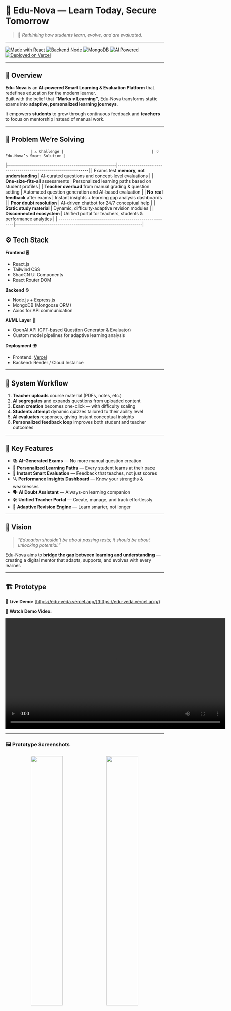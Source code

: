 # 🌟 Edu-Nova — Learn Today, Secure Tomorrow

> 🚀 *Rethinking how students learn, evolve, and are evaluated.*

---

[![Made with React](https://img.shields.io/badge/Frontend-React.js-blue?logo=react)](https://react.dev/)
[![Backend Node](https://img.shields.io/badge/Backend-Node.js-green?logo=node.js)](https://nodejs.org/)
[![MongoDB](https://img.shields.io/badge/Database-MongoDB-brightgreen?logo=mongodb)](https://www.mongodb.com/)
[![AI Powered](https://img.shields.io/badge/AI-OpenAI%20API-orange?logo=openai)](https://openai.com/)
[![Deployed on Vercel](https://img.shields.io/badge/Deployed-Vercel-black?logo=vercel)](https://edu-veda.vercel.app/)

---

## 🧭 Overview

**Edu-Nova** is an **AI-powered Smart Learning & Evaluation Platform** that redefines education for the modern learner.  
Built with the belief that **“Marks ≠ Learning”**, Edu-Nova transforms static exams into **adaptive, personalized learning journeys**.

It empowers **students** to grow through continuous feedback and **teachers** to focus on mentorship instead of manual work.

---

## 🎯 Problem We’re Solving

               | ⚠️ Challenge |                                       | 💡 Edu-Nova’s Smart Solution |
|------------------------------------------------------|---------------------------------------------------------------|
| Exams test **memory, not understanding**             | AI-curated questions and concept-level evaluations            |
| **One-size-fits-all** assessments                    | Personalized learning paths based on student profiles         |
| **Teacher overload** from manual grading & question setting | Automated question generation and AI-based evaluation  |
| **No real feedback** after exams                     | Instant insights + learning gap analysis dashboards           |
| **Poor doubt resolution**                            | AI-driven chatbot for 24/7 conceptual help                    |
| **Static study material**                            | Dynamic, difficulty-adaptive revision modules                 |
| **Disconnected ecosystem**                           | Unified portal for teachers, students & performance analytics |
|
-------------------------------------------------------|---------------------------------------------------------------|

## ⚙️ Tech Stack

**Frontend** 🖥️  
- React.js  
- Tailwind CSS  
- ShadCN UI Components  
- React Router DOM  

**Backend** ⚙️  
- Node.js + Express.js  
- MongoDB (Mongoose ORM)  
- Axios for API communication  

**AI/ML Layer** 🤖  
- OpenAI API (GPT-based Question Generator & Evaluator)  
- Custom model pipelines for adaptive learning analysis  

**Deployment** 🌍  
- Frontend: [Vercel](https://edu-veda.vercel.app/)  
- Backend: Render / Cloud Instance  

---

## 🧩 System Workflow

1. **Teacher uploads** course material (PDFs, notes, etc.)  
2. **AI segregates** and expands questions from uploaded content  
3. **Exam creation** becomes one-click — with difficulty scaling  
4. **Students attempt** dynamic quizzes tailored to their ability level  
5. **AI evaluates** responses, giving instant conceptual insights  
6. **Personalized feedback loop** improves both student and teacher outcomes  

---

## 🧠 Key Features

- 📚 **AI-Generated Exams** — No more manual question creation  
- 🎯 **Personalized Learning Paths** — Every student learns at their pace  
- 🧾 **Instant Smart Evaluation** — Feedback that teaches, not just scores  
- 🔍 **Performance Insights Dashboard** — Know your strengths & weaknesses  
- 🗣️ **AI Doubt Assistant** — Always-on learning companion  
- 🛠️ **Unified Teacher Portal** — Create, manage, and track effortlessly  
- 🌈 **Adaptive Revision Engine** — Learn smarter, not longer  

---

## 🔮 Vision

> *“Education shouldn’t be about passing tests; it should be about unlocking potential.”*

Edu-Nova aims to **bridge the gap between learning and understanding** — creating a digital mentor that adapts, supports, and evolves with every learner.

---

## 🏗️ Prototype

🔗 **Live Demo:** [https://edu-veda.vercel.app/](https://edu-veda.vercel.app/)

🎥 **Watch Demo Video:**

<video controls width="700">
  <source src="https://res.cloudinary.com/dtlessn0g/video/upload/v1759639277/WhatsApp_Video_2025-10-04_at_19.38.04_7f55df54_fcwc9b.mp4" type="video/mp4">
  Your browser does not support the video tag.
</video>

---

### 🖼️ Prototype Screenshots

<p align="center">
  <img src="https://res.cloudinary.com/dtlessn0g/image/upload/v1759640465/edunova_1_kt5nuz.png" width="45%" style="margin:5px;" />
  <img src="https://res.cloudinary.com/dtlessn0g/image/upload/v1759640459/Edunova_2_jwqbnd.png" width="45%" style="margin:5px;" />
  <img src="https://res.cloudinary.com/dtlessn0g/image/upload/v1759640460/Question_done_hrtfvx.png" width="45%" style="margin:5px;" />
  <img src="https://res.cloudinary.com/dtlessn0g/image/upload/v1759640485/edunova_03_e58019.jpg" width="45%" style="margin:5px;" />
  <img src="https://res.cloudinary.com/dtlessn0g/image/upload/v1759640486/EDunove_06_mrpxce.jpg" width="45%" style="margin:5px;" />
  <img src="https://res.cloudinary.com/dtlessn0g/image/upload/v1759640487/Ednova_05_v0ftcz.jpg" width="45%" style="margin:5px;" />
</p>

---

## 💼 Feasibility & Viability

Edu-Nova’s model is **scalable**, **affordable**, and **teacher-friendly**, ensuring:
- 💸 Low setup & operational costs  
- 🧑‍🏫 Seamless teacher adoption  
- 📈 Data-driven learning improvement  

---

## 🧑‍💻 Team Edu-Nova

      | 👩‍💻 Name |         | 🧠 Role |
|----------------------|-----------------------------|
| **Shreevathsa Bhat** |  AI & Backend Engineer      |
| **Shreekant Yadav**  | Frontend & System Architect |



## 🏆 Recognition

✨ Presented at **Tatva’s Hackwave 1.0**  
Reimagining education for a smarter, AI-driven tomorrow.





